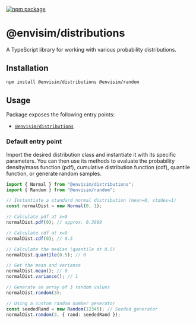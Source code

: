 [![npm package](https://img.shields.io/npm/v/@envisim/distributions?label=%40envisim%2Fdistributions)](https://npmjs.com/package/@envisim/distributions)

# @envisim/distributions

A TypeScript library for working with various probability distributions.

## Installation

```bash
npm install @envisim/distributions @envisim/random
```

## Usage

Package exposes the following entry points:

- [`@envisim/distributions`](#default-entry-point)

### Default entry point

Import the desired distribution class and instantiate it with its specific parameters. You can then use its methods to evaluate the probability density/mass function (pdf), cumulative distribution function (cdf), quantile function, or generate random samples.

```typescript
import { Normal } from "@envisim/distributions";
import { Random } from "@envisim/random";

// Instantiate a standard normal distribution (mean=0, stddev=1)
const normalDist = new Normal(0, 1);

// Calculate pdf at x=0
normalDist.pdf(0); // approx. 0.3989

// Calculate cdf at x=0
normalDist.cdf(0); // 0.5

// Calculate the median (quantile at 0.5)
normalDist.quantile(0.5); // 0

// Get the mean and variance
normalDist.mean(); // 0
normalDist.variance(); // 1

// Generate an array of 3 random values
normalDist.random(3);

// Using a custom random number generator
const seededRand = new Random(12345); // Seeded generator
normalDist.random(3, { rand: seededRand });
```

